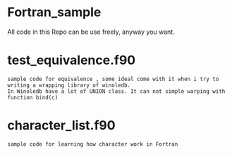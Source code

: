 # Fortran_sample
All code in this Repo can be use freely, anyway you want.
# test_equivalence.f90 
    sample code for equivalence , some ideal come with it when i try to writing a wrapping library of winoledb. 
    In Winoledb have a lot of UNION class. It can not simple warping with function bind(c)
# character_list.f90
    sample code for learning how character work in Fortran 
